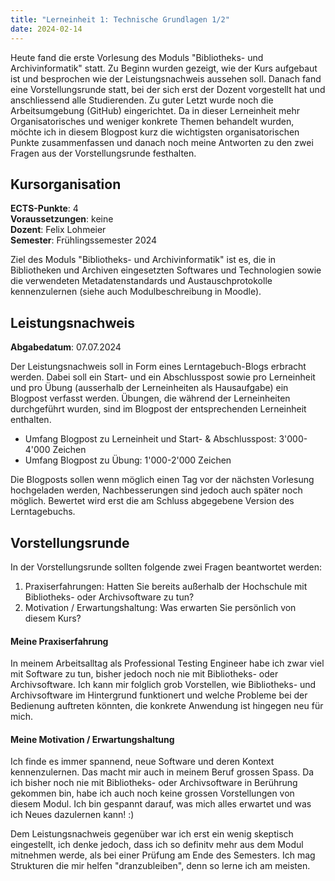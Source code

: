 ```yaml
---
title: "Lerneinheit 1: Technische Grundlagen 1/2"
date: 2024-02-14
---
```


Heute fand die erste Vorlesung des Moduls "Bibliotheks- und Archivinformatik" statt. Zu Beginn wurden gezeigt, wie der Kurs aufgebaut ist und besprochen wie der Leistungsnachweis aussehen soll. Danach fand eine Vorstellungsrunde statt, bei der sich erst der Dozent vorgestellt hat und anschliessend alle Studierenden. Zu guter Letzt wurde noch die Arbeitsumgebung (GitHub) eingerichtet. Da in dieser Lerneinheit mehr Organisatorisches und weniger konkrete Themen behandelt wurden, möchte ich in diesem Blogpost kurz die wichtigsten organisatorischen Punkte zusammenfassen und danach noch meine Antworten zu den zwei Fragen aus der Vorstellungsrunde festhalten.

## Kursorganisation
**ECTS-Punkte**: 4 <br>
**Voraussetzungen**: keine <br>
**Dozent**: Felix Lohmeier <br>
**Semester**: Frühlingssemester 2024

Ziel des Moduls "Bibliotheks- und Archivinformatik" ist es, die in Bibliotheken und Archiven eingesetzten Softwares und Technologien sowie die verwendeten Metadatenstandards und Austauschprotokolle kennenzulernen (siehe auch Modulbeschreibung in Moodle).


## Leistungsnachweis
**Abgabedatum**: 07.07.2024

Der Leistungsnachweis soll in Form eines Lerntagebuch-Blogs erbracht werden. Dabei soll ein Start- und ein Abschlusspost sowie pro Lerneinheit und pro Übung (ausserhalb der Lerneinheiten als Hausaufgabe) ein Blogpost verfasst werden. Übungen, die während der Lerneinheiten durchgeführt wurden, sind im Blogpost der entsprechenden Lerneinheit enthalten.
- Umfang Blogpost zu Lerneinheit und Start- & Abschlusspost: 3'000-4'000 Zeichen <br>
- Umfang Blogpost zu Übung: 1'000-2'000 Zeichen

Die Blogposts sollen wenn möglich einen Tag vor der nächsten Vorlesung hochgeladen werden, Nachbesserungen sind jedoch auch später noch möglich. Bewertet wird erst die am Schluss abgegebene Version des Lerntagebuchs.

## Vorstellungsrunde
In der Vorstellungsrunde sollten folgende zwei Fragen beantwortet werden:
1. Praxiserfahrungen: Hatten Sie bereits außerhalb der Hochschule mit Bibliotheks- oder Archivsoftware zu tun?
2. Motivation / Erwartungshaltung: Was erwarten Sie persönlich von diesem Kurs?

#### Meine Praxiserfahrung
In meinem Arbeitsalltag als Professional Testing Engineer habe ich zwar viel mit Software zu tun, bisher jedoch noch nie mit Bibliotheks- oder Archivsoftware. Ich kann mir folglich grob Vorstellen, wie Bibliotheks- und Archivsoftware im Hintergrund funktionert und welche Probleme bei der Bedienung auftreten könnten, die konkrete Anwendung ist hingegen neu für mich.<br>

#### Meine Motivation / Erwartungshaltung
Ich finde es immer spannend, neue Software und deren Kontext kennenzulernen. Das macht mir auch in meinem Beruf grossen Spass. Da ich bisher noch nie mit Bibliotheks- oder Archivsoftware in Berührung gekommen bin, habe ich auch noch keine grossen Vorstellungen von diesem Modul. Ich bin gespannt darauf, was mich alles erwartet und was ich Neues dazulernen kann! :)

Dem Leistungsnachweis gegenüber war ich erst ein wenig skeptisch eingestellt, ich denke jedoch, dass ich so definitv mehr aus dem Modul mitnehmen werde, als bei einer Prüfung am Ende des Semesters. Ich mag Strukturen die mir helfen "dranzubleiben", denn so lerne ich am meisten.
